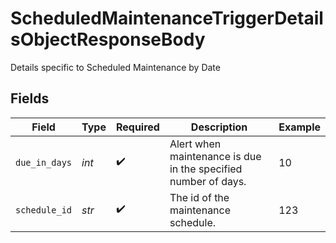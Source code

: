 # ScheduledMaintenanceTriggerDetailsObjectResponseBody

Details specific to Scheduled Maintenance by Date


## Fields

| Field                                                          | Type                                                           | Required                                                       | Description                                                    | Example                                                        |
| -------------------------------------------------------------- | -------------------------------------------------------------- | -------------------------------------------------------------- | -------------------------------------------------------------- | -------------------------------------------------------------- |
| `due_in_days`                                                  | *int*                                                          | :heavy_check_mark:                                             | Alert when maintenance is due in the specified number of days. | 10                                                             |
| `schedule_id`                                                  | *str*                                                          | :heavy_check_mark:                                             | The id of the maintenance schedule.                            | 123                                                            |